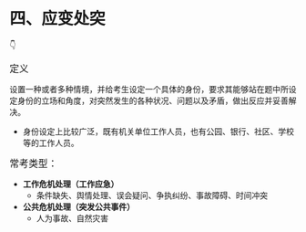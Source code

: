 # 四、应变处突

👇

<p class="tip"><BIG>定义</BIG></p>

设置一种或者多种情境，并给考生设定一个具体的身份，要求其能够站在题中所设定身份的立场和角度，对突然发生的各种状况、问题以及矛盾，做出反应并妥善解决。

- 身份设定上比较广泛，既有机关单位工作人员，也有公园、银行、社区、学校等的工作人员。



<big>常考类型：</big>

- **工作危机处理（工作应急）**
  - 条件缺失、舆情处理、误会疑问、争执纠纷、事故障碍、时间冲突
- **公共危机处理（突发公共事件）**
  - 人为事故、自然灾害





